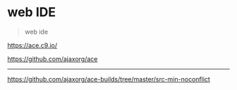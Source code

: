 # web IDE

> web ide

https://ace.c9.io/

https://github.com/ajaxorg/ace

---

https://github.com/ajaxorg/ace-builds/tree/master/src-min-noconflict
